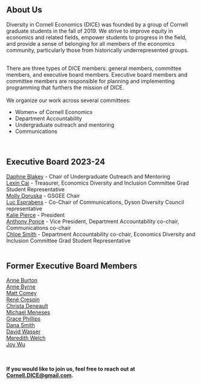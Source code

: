 <html lang="en">
  <head>
    <meta charset="utf-8">
    <meta name="description" content="About Us">
  
  </head>

        

<div class="page-header">
  <h2>About Us </h2>
</div>
Diversity in Cornell Economics (DICE) was founded by a group of Cornell graduate students in the fall of 2019. We strive to improve equity in economics and related fields, empower students to progress in the field, and provide a sense of belonging for all members of the economics community, particularly those from historically underrepresented groups.
<br>
<br>

There are three types of DICE members: general members, committee members, and executive board members. Executive board members and committee members are responsible for planning and implementing programming that furthers the mission of DICE.
<br/>
<br/>
We organize our work across several committees:
<ul>
<li> Women+ of Cornell Economics </li>
<li> Department Accountability </li>
<li> Undergraduate outreach and mentoring </li>
<li> Communications </li>
</ul>
<br/>
   
<div class="page-header">
  <h2>Executive Board 2023-24</h2>
</div>
<a href="https://publicpolicy.cornell.edu/people/daphne-blakey/">Daphne Blakey</a>  - Chair of Undergraduate Outreach and Mentoring
<br/>
<a href="https://economics.cornell.edu/lexin-cai">Lexin Cai</a> - Treasurer, Economics Diversity and Inclusion Committee Grad Student Representative
<br/>
<a href="http://barrett.dyson.cornell.edu/research/group/molly-doruska.html">Molly Doruska</a> - GSGEE Chair 
<br/>
<a href="https://dyson.cornell.edu/programs/graduate/graduate-student-directory/">Luc Esprabens</a> - Co-Chair of Communications, Dyson Diversity Council representative
<br/>
<a href="https://economics.cornell.edu/kalie-pierce-0">Kalie Pierce</a> - President 
<br/>
<a href="https://dyson.cornell.edu/programs/graduate/graduate-student-directory/">Anthony Ponce</a> - Vice President, Department Accountability co-chair, Communications co-chair 
<br/>
<a href="https://publicpolicy.cornell.edu/people/chloe-smith/">Chloe Smith</a> - Department Accountability co-chair, Economics Diversity and Inclusion Committee Grad Student Representative

<br/>


<br/>




 
<div class="page-header"> 
<h2>Former Executive Board Members</h2>
</div>

<a href="https://annemburton.com/">Anne Burton</a>
<br/>
<a href="https://www.econanne.com/">Anne Byrne</a>
<br/>
<a href="https://www.matthewcomey.com/">Matt Comey</a>
<br/>
<a href="https://www.renecrespin.com/">Ren&eacute; Crespin</a>
<br/>
<a href="https://www.christa-deneault.com/">Christa Deneault</a>
<br/>
<a href="https://dyson.cornell.edu/programs/graduate/graduate-student-directory/">Michael Meneses</a>
<br/>
<a href="https://gracenphillips.com/">Grace Phillips</a>
<br/>
<a href="https://danajsmith.com/">Dana Smith</a>
<br/>
<a href="https://www.davidnwasser.com">David Wasser</a>
<br/>
<a href="https://www.human.cornell.edu/people/msw274">Meredith Welch</a>
<br/>
<a href="https://joyzwu.github.io/">Joy Wu</a>
<br/>
<br/>
<br/>





    
<strong>If you would like to join us, feel free to reach out at Cornell.DICE@gmail.com.</strong>

<br/>
<br/>
<br/>
     
  <span id="lastModified"></span>
